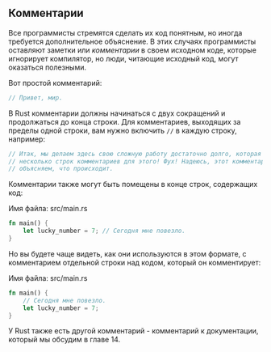 ﻿## Комментарии

Все программисты стремятся сделать их код понятным, но иногда требуется дополнительное объяснение. В этих случаях программисты оставляют заметки или *комментарии* в своем исходном коде, которые игнорирует компилятор, но люди, читающие исходный код, могут оказаться полезными.

Вот простой комментарий:


```rust
// Привет, мир.
```
В Rust комментарии должны начинаться с двух сокращений и продолжаться до конца строки. Для комментариев, выходящих за пределы одной строки, вам нужно включить 
`//` в каждую строку, например:

```rust
// Итак, мы делаем здесь свою сложную работу достаточно долго, которая нам необходима
// несколько строк комментариев для этого! Фух! Надеюсь, этот комментарий здесь будет
// объясняем, что происходит.
```

Комментарии также могут быть помещены в конце строк, содержащих код:


<span class="filename">Имя файла: src/main.rs</span>

```rust
fn main() {
    let lucky_number = 7; // Сегодня мне повезло.
}

```


Но вы будете чаще видеть, как они используются в этом формате, с комментарием отдельной строки над кодом, который он комментирует:



<span class="filename">Имя файла: src/main.rs</span>

```rust
fn main() {
    // Сегодня мне повезло.
    let lucky_number = 7;
}


```

У Rust также есть другой комментарий - комментарий к документации, который мы обсудим в главе 14.
